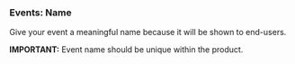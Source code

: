 ### Events: Name

Give your event a meaningful name because it will be shown to end-users.

**IMPORTANT:** Event name should be unique within the product.
